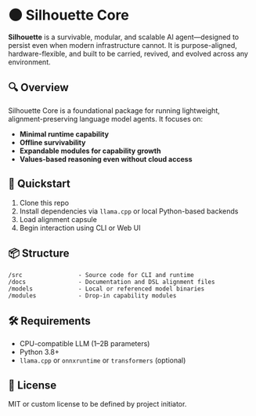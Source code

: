 # 🌑 Silhouette Core

**Silhouette** is a survivable, modular, and scalable AI agent—designed to persist even when modern infrastructure cannot. It is purpose-aligned, hardware-flexible, and built to be carried, revived, and evolved across any environment.

## 🔍 Overview

Silhouette Core is a foundational package for running lightweight, alignment-preserving language model agents. It focuses on:
- **Minimal runtime capability**
- **Offline survivability**
- **Expandable modules for capability growth**
- **Values-based reasoning even without cloud access**

## 🚀 Quickstart

1. Clone this repo
2. Install dependencies via `llama.cpp` or local Python-based backends
3. Load alignment capsule
4. Begin interaction using CLI or Web UI

## 📦 Structure

```
/src                - Source code for CLI and runtime
/docs               - Documentation and DSL alignment files
/models             - Local or referenced model binaries
/modules            - Drop-in capability modules
```

## 🛠 Requirements

- CPU-compatible LLM (1–2B parameters)
- Python 3.8+
- `llama.cpp` or `onnxruntime` or `transformers` (optional)

## 📜 License

MIT or custom license to be defined by project initiator.
